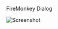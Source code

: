 FireMonkey Dialog

![Screenshot](https://raw.github.com/OneChen/FrameDialog/master/FrameDialog.png)
